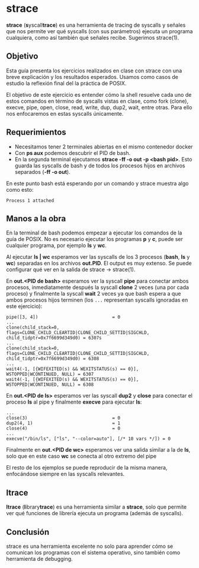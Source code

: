 # strace
**strace** (**s**yscall**trace**) es una herramienta de tracing de syscalls y señales que nos permite ver qué syscalls (con sus parámetros) ejecuta un programa cualquiera, como así también qué señales recibe. Sugerimos strace(1).

## Objetivo
Esta guía presenta los ejercicios realizados en clase con strace con una breve explicación y los resultados esperados. Usamos como casos de estudio la reflexión final del la práctica de POSIX.

El objetivo de este ejercicio es entender cómo la shell resuelve cada uno de estos comandos en término de syscalls vistas en clase, como fork (clone), execve, pipe, open, close, read, write, dup, dup2, wait, entre otras. Para ello nos enfocaremos en estas syscalls únicamente.

## Requerimientos
* Necesitamos tener 2 terminales abiertas en el mismo contenedor docker
* Con **ps aux** podemos descubrir el PID de bash.
* En la segunda terminal ejecutamos **strace -ff -o out -p \<bash pid\>**. Esto guarda las syscalls de bash y de todos los procesos hijos en archivos separados (**-ff -o out**).

En este punto bash está esperando por un comando y strace muestra algo como esto:

```
Process 1 attached
```

## Manos a la obra
En la terminal de bash podemos empezar a ejecutar los comandos de la guía de POSIX. No es necesario ejecutar los programas **p** y **c**, puede ser cualquier programa, por ejemplo **ls** y **wc**.

Al ejecutar **ls | wc** esperamos ver las syscalls de los 3 procesos (**bash**, **ls** y **wc**) separadas en los archivos **out.PID**. El output es muy extenso. Se puede configurar qué ver en la salida de strace -> strace(1).

En **out.\<PID de bash\>** esperamos ver la syscall **pipe** para conectar ambos procesos, inmediatamente después la syscall **clone** 2 veces (una por cada proceso) y finalmente la syscall **wait** 2 veces ya que bash espera a que ambos procesos hijos terminen (los `...` representan syscalls ignoradas en este ejercicio):

```
pipe([3, 4])                            = 0
...
clone(child_stack=0, flags=CLONE_CHILD_CLEARTID|CLONE_CHILD_SETTID|SIGCHLD, child_tidptr=0x7f6699d349d0) = 6307s
...
clone(child_stack=0, flags=CLONE_CHILD_CLEARTID|CLONE_CHILD_SETTID|SIGCHLD, child_tidptr=0x7f6699d349d0) = 6308
...
wait4(-1, [{WIFEXITED(s) && WEXITSTATUS(s) == 0}], WSTOPPED|WCONTINUED, NULL) = 6307
wait4(-1, [{WIFEXITED(s) && WEXITSTATUS(s) == 0}], WSTOPPED|WCONTINUED, NULL) = 6308
```

En **out.\<PID de ls\>** esperamos ver las syscall **dup2** y **close** para conectar el proceso **ls** al pipe y finalmente **execve** para ejecutar **ls**:

```
...
close(3)                                = 0
dup2(4, 1)                              = 1
close(4)                                = 0
...
execve("/bin/ls", ["ls", "--color=auto"], [/* 10 vars */]) = 0
```

Finalmente en **out.\<PID de wc\>** esperamos ver una salida similar a la de **ls**, solo que en este caso **wc** se conecta al otro extremo del pipe

El resto de los ejemplos se puede reproducir de la misma manera, enfocándose siempre en las syscalls relevantes.

## ltrace

**ltrace** (**l**ibrary**trace**) es una herramienta similar a **strace**, solo que permite ver qué funciones de librería ejecuta un programa (además de syscalls).

## Conclusión
strace es una herramienta excelente no solo para aprender cómo se comunican los programas con el sistema operativo, sino también como herramienta de debugging.
